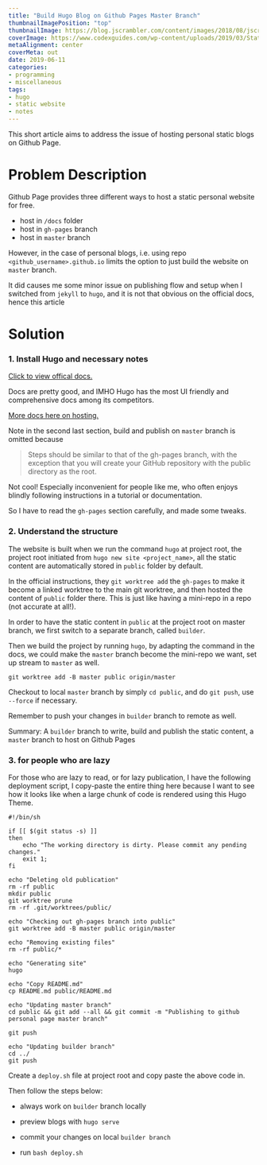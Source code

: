 ```yaml
---
title: "Build Hugo Blog on Github Pages Master Branch"
thumbnailImagePosition: "top"
thumbnailImage: https://blog.jscrambler.com/content/images/2018/08/jscrambler-blog-hugo-static-site-generator-720px.jpg
coverImage: https://www.codexguides.com/wp-content/uploads/2019/03/Static-site-generator-hugo.png
metaAlignment: center
coverMeta: out
date: 2019-06-11
categories:
- programming
- miscellaneous
tags:
- hugo
- static website
- notes
---
```


This short article aims to address the issue of hosting personal static blogs 
on Github Page.
<!--more-->

# Problem Description

Github Page provides three different ways to host a static personal website for free.

- host in `/docs` folder
- host in `gh-pages` branch
- host in `master` branch

However, in the case of personal blogs, i.e. using repo `<github_username>.github.io` 
limits the option to just build the website on `master` branch.

It did causes me some minor issue on publishing flow and setup when I switched from `jekyll` 
to `hugo`, and it is not that obvious on the official docs, hence this article

# Solution

### 1. Install Hugo and necessary notes

[Click to view offical docs.](https://gohugo.io/documentation/)

Docs are pretty good, and IMHO Hugo has the most UI friendly 
and comprehensive docs among its competitors.

[More docs here on hosting.](https://gohugo.io/hosting-and-deployment/hosting-on-github/)

Note in the second last section, build and publish on `master` branch is omitted because

> Steps should be similar to that of the gh-pages branch, 
with the exception that you will create your GitHub 
repository with the public directory as the root. 

Not cool! Especially inconvenient for people like me, who often enjoys blindly following
instructions in a tutorial or documentation.

So I have to read the `gh-pages` section carefully, and made some tweaks.

### 2. Understand the structure

The website is built when we run the command `hugo`  at project root, the project
root initiated from `hugo new site <project_name>`, all the static content are automatically
stored in `public` folder by default.
 
In the official instructions, they `git worktree add` 
the `gh-pages` to make it become a linked worktree to the main git worktree, and then hosted the
content of `public` folder there. This is just like having a mini-repo in a repo (not accurate at all!).

In order to have the static content in `public` at the project root on master branch, we
first switch to a separate branch, called `builder`. 

Then we build the project by running `hugo`, by adapting the command in the docs, we could make 
the `master` branch become the mini-repo we want, set up stream to `master` as well.

```
git worktree add -B master public origin/master
```

Checkout to local `master` branch by simply `cd public`, and do `git push`, use `--force` if necessary.

Remember to push your changes in `builder` branch to remote as well.

Summary: A `builder` branch to write, build and publish the static content, a `master` branch to host 
on Github Pages

### 3. for people who are lazy 

For those who are lazy to read, or for lazy publication, I have the following deployment script, I copy-paste
the entire thing here because I want to see how it looks like when a large chunk of code
is rendered using this Hugo Theme.

```
#!/bin/sh

if [[ $(git status -s) ]]
then
    echo "The working directory is dirty. Please commit any pending changes."
    exit 1;
fi

echo "Deleting old publication"
rm -rf public
mkdir public
git worktree prune
rm -rf .git/worktrees/public/

echo "Checking out gh-pages branch into public"
git worktree add -B master public origin/master

echo "Removing existing files"
rm -rf public/*

echo "Generating site"
hugo

echo "Copy README.md"
cp README.md public/README.md

echo "Updating master branch"
cd public && git add --all && git commit -m "Publishing to github personal page master branch"

git push

echo "Updating builder branch"
cd ../
git push
```

Create a `deploy.sh` file at project root and copy paste the above code in.

Then follow the steps below:

- always work on `builder` branch locally

- preview blogs with `hugo serve`

- commit your changes on local `builder branch`

- run `bash deploy.sh` 



